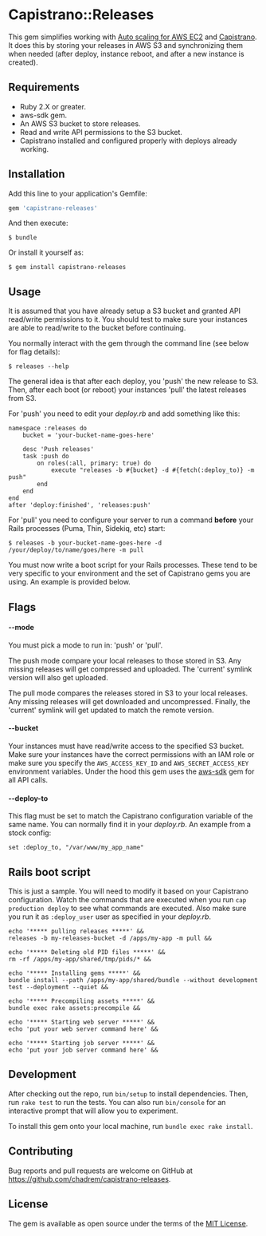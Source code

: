 # Capistrano::Releases

This gem simplifies working with [Auto scaling for AWS EC2](https://aws.amazon.com/autoscaling/) and [Capistrano](http://capistranorb.com). It does this by storing your releases in AWS S3 and synchronizing them when needed (after deploy, instance reboot, and after a new instance is created).

## Requirements

* Ruby 2.X or greater.
* aws-sdk gem.
* An AWS S3 bucket to store releases.
* Read and write API permissions to the S3 bucket.
* Capistrano installed and configured properly with deploys already working.

## Installation

Add this line to your application's Gemfile:

```ruby
gem 'capistrano-releases'
```

And then execute:

    $ bundle

Or install it yourself as:

    $ gem install capistrano-releases

## Usage

It is assumed that you have already setup a S3 bucket and granted API read/write permissions to it.
You should test to make sure your instances are able to read/write to the bucket before continuing.

You normally interact with the gem through the command line (see below for flag details):

    $ releases --help

The general idea is that after each deploy, you 'push' the new release to S3.
Then, after each boot (or reboot) your instances 'pull' the latest releases from S3.

For 'push' you need to edit your *deploy.rb* and add something like this:

    namespace :releases do
        bucket = 'your-bucket-name-goes-here'
        
        desc 'Push releases'
        task :push do
            on roles(:all, primary: true) do
                execute "releases -b #{bucket} -d #{fetch(:deploy_to)} -m push"
            end
        end
    end
    after 'deploy:finished', 'releases:push'

For 'pull' you need to configure your server to run a command **before** your Rails processes (Puma, Thin, Sidekiq, etc) start:

    $ releases -b your-bucket-name-goes-here -d /your/deploy/to/name/goes/here -m pull
    
You must now write a boot script for your Rails processes.
These tend to be very specific to your environment and the set of Capistrano gems you are using.
An example is provided below.

## Flags

#### --mode

You must pick a mode to run in: 'push' or 'pull'.

The push mode compare your local releases to those stored in S3.
Any missing releases will get compressed and uploaded.
The 'current' symlink version will also get uploaded.

The pull mode compares the releases stored in S3 to your local releases.
Any missing releases will get downloaded and uncompressed.
Finally, the 'current' symlink will get updated to match the remote version.

#### --bucket

Your instances must have read/write access to the specified S3 bucket.
Make sure your instances have the correct permissions with an IAM role
or make sure you specify the ````AWS_ACCESS_KEY_ID```` and ````AWS_SECRET_ACCESS_KEY```` environment variables.
Under the hood this gem uses the [aws-sdk](https://github.com/aws/aws-sdk-ruby) gem for all API calls.

#### --deploy-to

This flag must be set to match the Capistrano configuration variable of the same name.
You can normally find it in your *deploy.rb*. An example from a stock config:

    set :deploy_to, "/var/www/my_app_name"

## Rails boot script

This is just a sample.
You will need to modify it based on your Capistrano configuration.
Watch the commands that are executed when you run ````cap production deploy```` to see what commands are executed.
Also make sure you run it as ````:deploy_user```` user as specified in your *deploy.rb*.

    echo '***** pulling releases *****' &&
    releases -b my-releases-bucket -d /apps/my-app -m pull &&
    
    echo '***** Deleting old PID files *****' &&
    rm -rf /apps/my-app/shared/tmp/pids/* &&
    
    echo '***** Installing gems *****' &&
    bundle install --path /apps/my-app/shared/bundle --without development test --deployment --quiet &&

    echo '***** Precompiling assets *****' &&
    bundle exec rake assets:precompile &&
    
    echo '***** Starting web server *****' &&
    echo 'put your web server command here' &&
    
    echo '***** Starting job server *****' &&
    echo 'put your job server command here' &&

## Development

After checking out the repo, run `bin/setup` to install dependencies.
Then, run `rake test` to run the tests.
You can also run `bin/console` for an interactive prompt that will allow you to experiment.

To install this gem onto your local machine, run `bundle exec rake install`.

## Contributing

Bug reports and pull requests are welcome on GitHub at https://github.com/chadrem/capistrano-releases.

## License

The gem is available as open source under the terms of the [MIT License](http://opensource.org/licenses/MIT).
